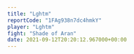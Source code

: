 ```yaml
---
title: "Lghtm"
reportCode: "1FAg938n7dc4hmkY"
player: "Lghtm"
fight: "Shade of Aran"
date: 2021-09-12T20:20:12.967000+00:00
---
```

